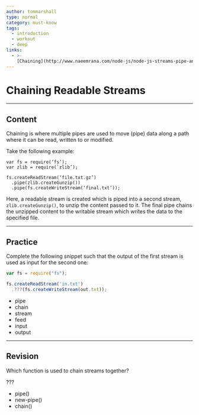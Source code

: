 ```yaml
---
author: tommarshall
type: normal
category: must-know
tags:
  - introduction
  - workout
  - deep
links:
  - >-
    [Chaining](http://www.naeemrana.com/node-js/node-js-streams-pipe-and-chaining/){website}
---
```


# Chaining Readable Streams


---

## Content

Chaining is where multiple pipes are used to move (pipe) data along a path where it can be read, written to or modified.

Take the following example:

```plain-text
var fs = require(‘fs’);
var zlib = require(`zlib’);

fs.createReadStream(‘file.txt.gz’)
  .pipe(zlib.createGunzip())
  .pipe(fs.createWriteStream(‘final.txt’));
```

Here, a readable stream is created which is piped into a second stream, `zlib.createGunzip()`, to unzip the content passed to it. The final pipe chains the unzipped content to the writable stream which writes the data to the specified file.


---

## Practice

Complete the following snippet such that the output of the first stream is used as input for the second one:

```javascript
var fs = require("fs");

fs.createReadStream('in.txt')
  .???(fs.createWriteStream(out.txt));

```

- pipe
- chain
- stream
- feed
- input
- output


---

## Revision

Which function is used to chain streams together?

???

- pipe()
- new-pipe()
- chain()
